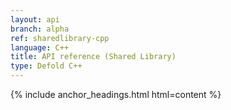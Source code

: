 ```yaml
---
layout: api
branch: alpha
ref: sharedlibrary-cpp
language: C++
title: API reference (Shared Library)
type: Defold C++
---
```

{% include anchor_headings.html html=content %}